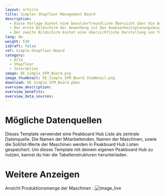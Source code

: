 ```yaml
---
layout: article
title: Simples Shopfloor Management Board
description: 
  - Diese Vorlage bietet eine benutzerfreundliche Übersicht über die Anwesenheitsplanung und die Maschinenleistung. 
  - Der erste Bildschirm der Anwendung ist das Anwesenheitsplanungsboard. Hier kannst Du auf einen Blick sehen, welche Mitarbeiter an welchem Tag der Woche anwesend sind. Diese Funktion hilft Ihnen, die Personalressourcen effizient zu verwalten und sicherzustellen, dass immer genügend Arbeitskräfte zur Verfügung stehen.
  - Der zweite Bildschirm bietet eine übersichtliche Darstellung von fünf Maschinen. Hier kannst du aktuell produzierten Teile sowie die angestrebte Produktionsmenge für jeden Tag eintragen.
lang: de
weight: 520
isDraft: false
ref: Simple-Shopfloor-Board
category:
  - Alle
  - Shopfloor
  - Interaktion
image: DE_Simple_SFM_Board.png
image_thumbnail: DE_Simple_SFM_Board_thumbnail.png
download: DE_Simple_SFM_Board.pbmx
overview_description:
overview_benefits:
overview_data_sources:
---
```

# Mögliche Datenquellen
Dieses Template verwendet eine Peakboard Hub Liste als zentrale Datenquelle. Die Namen der Mitarbeitenden, Namen der Maschinen, sowie die Soll/Ist-Werte der Maschinen werden in Peakboard Hub Listen gespeichert. Um dieses Template mit deinem eigenen Peakboard Hub zu nutzen, kannst du hier die Tabellenstrukturen herunterladen.
# Weitere Anzeigen

Ansicht Produktionsmenge der Maschinen : 
![image_live](DE_Simple_SFM_Board_Maschinen.png)





